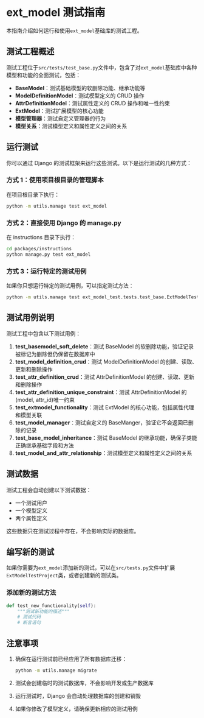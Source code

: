 # ext_model 测试指南

本指南介绍如何运行和使用`ext_model`基础库的测试工程。

## 测试工程概述

测试工程位于`src/tests/test_base.py`文件中，包含了对`ext_model`基础库中各种模型和功能的全面测试，包括：

- **BaseModel**：测试基础模型的软删除功能、继承功能等
- **ModelDefinitionModel**：测试模型定义的 CRUD 操作
- **AttrDefinitionModel**：测试属性定义的 CRUD 操作和唯一性约束
- **ExtModel**：测试扩展模型的核心功能
- **模型管理器**：测试自定义管理器的行为
- **模型关系**：测试模型定义和属性定义之间的关系

## 运行测试

你可以通过 Django 的测试框架来运行这些测试。以下是运行测试的几种方式：

### 方式 1：使用项目根目录的管理脚本

在项目根目录下执行：

```bash
python -m utils.manage test ext_model
```

### 方式 2：直接使用 Django 的 manage.py

在 instructions 目录下执行：

```bash
cd packages/instructions
python manage.py test ext_model
```

### 方式 3：运行特定的测试用例

如果你只想运行特定的测试用例，可以指定测试方法：

```bash
python -m utils.manage test ext_model_test.tests.test_base.ExtModelTestProject.test_basemodel_soft_delete
```

## 测试用例说明

测试工程中包含以下测试用例：

1. **test_basemodel_soft_delete**：测试 BaseModel 的软删除功能，验证记录被标记为删除但仍保留在数据库中
2. **test_model_definition_crud**：测试 ModelDefinitionModel 的创建、读取、更新和删除操作
3. **test_attr_definition_crud**：测试 AttrDefinitionModel 的创建、读取、更新和删除操作
4. **test_attr_definition_unique_constraint**：测试 AttrDefinitionModel 的(model, attr_id)唯一约束
5. **test_extmodel_functionality**：测试 ExtModel 的核心功能，包括属性代理和模型关联
6. **test_model_manager**：测试自定义的 BaseManger，验证它不会返回已删除的记录
7. **test_base_model_inheritance**：测试 BaseModel 的继承功能，确保子类能正确继承基础字段和方法
8. **test_model_and_attr_relationship**：测试模型定义和属性定义之间的关系

## 测试数据

测试工程会自动创建以下测试数据：

- 一个测试用户
- 一个模型定义
- 两个属性定义

这些数据只在测试过程中存在，不会影响实际的数据库。

## 编写新的测试

如果你需要为`ext_model`添加新的测试，可以在`src/tests.py`文件中扩展`ExtModelTestProject`类，或者创建新的测试类。

### 添加新的测试方法

```python
def test_new_functionality(self):
    """测试新功能的描述"""
    # 测试代码
    # 断言语句
```

## 注意事项

1. 确保在运行测试前已经应用了所有数据库迁移：

   ```bash
   python -m utils.manage migrate
   ```

2. 测试会创建临时的测试数据库，不会影响开发或生产数据库

3. 运行测试时，Django 会自动处理数据库的创建和销毁

4. 如果你修改了模型定义，请确保更新相应的测试用例
